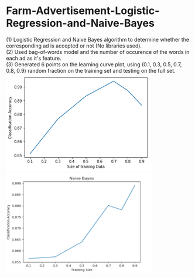 # Farm-Advertisement-Logistic-Regression-and-Naive-Bayes
(1) Logistic Regression and Naive Bayes algorithm to determine whether the corresponding ad is accepted or not (No libraries used).  
(2) Used bag-of-words model and the number of occurence of the words in each ad as it's feature.      		
(3) Generated 6 points on the learning curve plot, using (0.1, 0.3, 0.5, 0.7, 0.8, 0.9) random fraction on the training set and testing on the full set.    	
![Alt text](https://github.com/AbhishekNagaraj1/Farm-Advertisement-Logistic-Regression-and-Naive-Bayes/blob/master/LR%20Plot.png)   
![Alt text](https://github.com/AbhishekNagaraj1/Farm-Advertisement-Logistic-Regression-and-Naive-Bayes/blob/master/Naive%20Bayes%20Plot.png)   	
